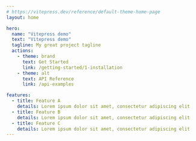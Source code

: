 ```yaml
---
# https://vitepress.dev/reference/default-theme-home-page
layout: home

hero:
  name: "Vitepress demo"
  text: "Vitepress demo"
  tagline: My great project tagline
  actions:
    - theme: brand
      text: Get Started
      link: /getting-started/1-installation
    - theme: alt
      text: API Reference
      link: /api-examples

features:
  - title: Feature A
    details: Lorem ipsum dolor sit amet, consectetur adipiscing elit
  - title: Feature B
    details: Lorem ipsum dolor sit amet, consectetur adipiscing elit
  - title: Feature C
    details: Lorem ipsum dolor sit amet, consectetur adipiscing elit
---
```


